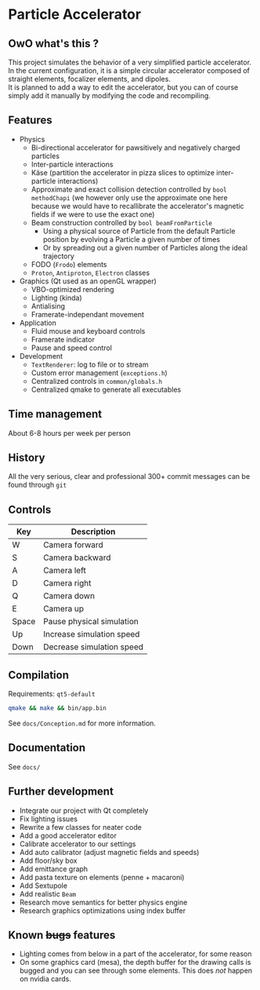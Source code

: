 # Particle Accelerator

## OwO what's this ?

This project simulates the behavior of a very simplified particle accelerator.\
In the current configuration, it is a simple circular accelerator composed of straight elements, focalizer elements, and dipoles.\
It is planned to add a way to edit the accelerator, but you can of course simply add it manually by modifying the code and recompiling.

## Features

- Physics
	- Bi-directional accelerator for pawsitively and negatively charged particles
	- Inter-particle interactions
	- Käse (partition the accelerator in pizza slices to optimize inter-particle interactions)
	- Approximate and exact collision detection controlled by `bool methodChapi` (we however only use the approximate one here because we would have to recallibrate the accelerator's magnetic fields if we were to use the exact one)
	- Beam construction controlled by `bool beamFromParticle`
		- Using a physical source of Particle from the default Particle position by evolving a Particle a given number of times
		- Or by spreading out a given number of Particles along the ideal trajectory
	- FODO (`Frodo`) elements
	- `Proton`, `Antiproton`, `Electron` classes
- Graphics (Qt used as an openGL wrapper)
	- VBO-optimized rendering
	- Lighting (kinda)
	- Antialising
	- Framerate-independant movement
- Application
	- Fluid mouse and keyboard controls
	- Framerate indicator
	- Pause and speed control
- Development
	- `TextRenderer`: log to file or to stream
	- Custom error management (`exceptions.h`)
	- Centralized controls in `common/globals.h`
	- Centralized qmake to generate all executables

## Time management

About 6-8 hours per week per person

## History

All the very serious, clear and professional 300+ commit messages can be found through `git`

## Controls

| Key | Description |
| --- | --- |
| W | Camera forward |
| S | Camera backward |
| A | Camera left |
| D | Camera right |
| Q | Camera down |
| E | Camera up |
| Space | Pause physical simulation |
| Up | Increase simulation speed |
| Down | Decrease simulation speed |

## Compilation

Requirements: `qt5-default`

```sh
qmake && make && bin/app.bin
```

See `docs/Conception.md` for more information.

## Documentation

See `docs/`

## Further development

- Integrate our project with Qt completely
- Fix lighting issues
- Rewrite a few classes for neater code
- Add a good accelerator editor
- Calibrate accelerator to our settings
- Add auto calibrator (adjust magnetic fields and speeds)
- Add floor/sky box
- Add emittance graph
- Add pasta texture on elements (penne + macaroni)
- Add Sextupole
- Add realistic `Beam`
- Research move semantics for better physics engine
- Research graphics optimizations using index buffer

## Known ~~bugs~~ features

- Lighting comes from below in a part of the accelerator, for some reason
- On some graphics card (mesa), the depth buffer for the drawing calls is bugged and you can see through some elements. This does _not_ happen on nvidia cards.
